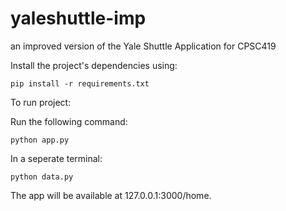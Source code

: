 # yaleshuttle-imp
an improved version of the Yale Shuttle Application for CPSC419

Install the project's dependencies using:
```
pip install -r requirements.txt
```

To run project:

Run the following command:

```
python app.py
```

In a seperate terminal:
```
python data.py
```

The app will be available at 127.0.0.1:3000/home.